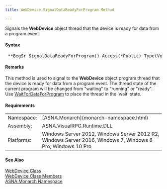 ```yaml
---
title: WebDevice.SignalDataReadyForProgram Method

---
```


Signals the **WebDevice** object thread that the device is ready for data from a program event.

#### Syntax
<pre class="prettyprint"> **BegSr SignalDataReadyForProgram() Access(*Public) Type(Void)**       </pre>  

#### Remarks
This method is used to signal to the **WebDevice** object program thread that the device is ready for data from a program event. The thread state of the current program will be changed from "waiting" to "running" or "ready". Use [ WaitForDataForProgram](web-device-class-wait-for-data-for-program-method.html) to place the thread in the 'wait' state.
<!-- -->

#### Requirements
<table class="dttable" cellspacing="0" cellpadding="4" width="60%">
           <colgroup>
            <col width="15%" style="font-weight:bold" />
            <col width="85%" />
          </colgroup>
          <tr>
            <td>Namespace:</td>
            <td>[ASNA.Monarch](monarch-namespace.html)</td>
          </tr>
          <tr>
            <td>Assembly:</td>
            <td>ASNA.VisualRPG.Runtime.DLL</td>
          </tr>
         <tr>
            <td>Platforms:</td>
            <td> Windows Server 2012, Windows Server 2012 R2, Windows Server 2016,  Windows 7, Windows 8 Pro, Windows 10 Pro</td>
         </tr>
</table>

#### See Also
[WebDevice Class](web-device-class.html) <br /> [ WebDevice Class Members](web-device-class-members.html) <br /> [ASNA.Monarch Namespace](monarch-namespace.html) 
